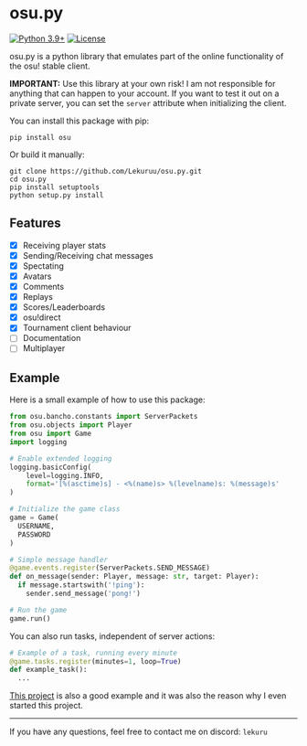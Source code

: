 # osu.py

[![Python 3.9+](https://img.shields.io/badge/python-3.9+-blue.svg)](https://www.python.org/downloads/)
[![License](https://img.shields.io/badge/license-GPL%203.0-green)](https://github.com/Lekuruu/osu.py/blob/main/LICENSE)

osu.py is a python library that emulates part of the online functionality of the osu! stable client.

**IMPORTANT:**
Use this library at your own risk! I am not responsible for anything that can happen to your account. If you want to test it out on a private server, you can set the `server` attribute when initializing the client.

You can install this package with pip:

```shell
pip install osu
```

Or build it manually:

```shell
git clone https://github.com/Lekuruu/osu.py.git
cd osu.py
pip install setuptools
python setup.py install
```

## Features

- [x] Receiving player stats
- [x] Sending/Receiving chat messages
- [x] Spectating
- [x] Avatars
- [x] Comments
- [x] Replays
- [x] Scores/Leaderboards
- [x] osu!direct
- [x] Tournament client behaviour
- [ ] Documentation
- [ ] Multiplayer

## Example

Here is a small example of how to use this package:

```python
from osu.bancho.constants import ServerPackets
from osu.objects import Player
from osu import Game
import logging

# Enable extended logging
logging.basicConfig(
    level=logging.INFO,
    format='[%(asctime)s] - <%(name)s> %(levelname)s: %(message)s'
)

# Initialize the game class
game = Game(
  USERNAME,
  PASSWORD
)

# Simple message handler
@game.events.register(ServerPackets.SEND_MESSAGE)
def on_message(sender: Player, message: str, target: Player):
  if message.startswith('!ping'):
    sender.send_message('pong!')

# Run the game
game.run()
```

You can also run tasks, independent of server actions:

```python
# Example of a task, running every minute
@game.tasks.register(minutes=1, loop=True)
def example_task():
  ...
```

[This project](https://github.com/Lekuruu/osu-recorder) is also a good example
and it was also the reason why I even started this project.

---

If you have any questions, feel free to contact me on discord: `lekuru`
